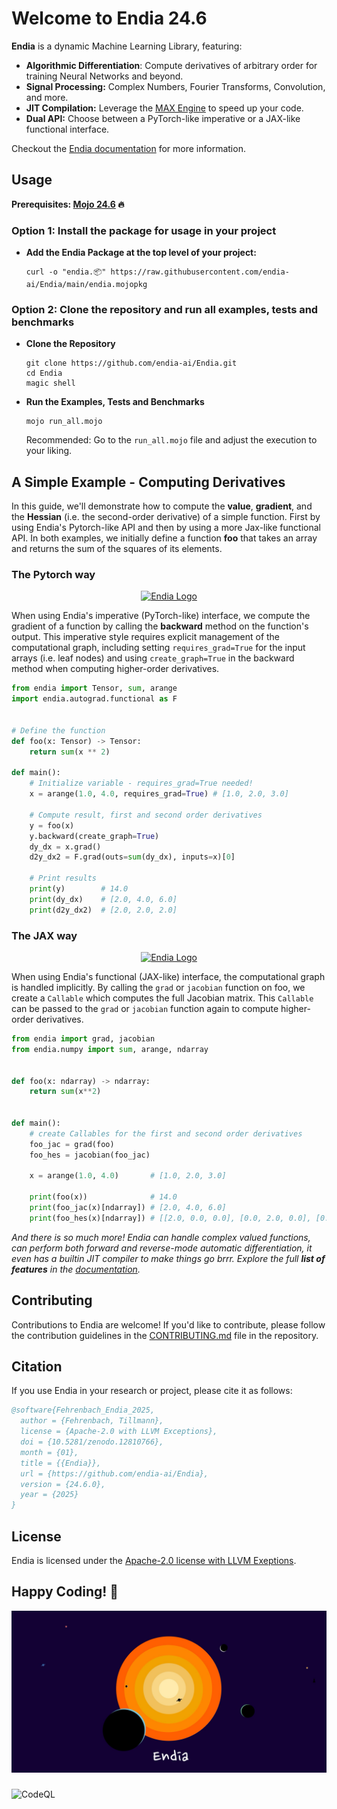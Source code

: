 # Welcome to Endia 24.6

**Endia** is a dynamic Machine Learning Library, featuring:

- **Algorithmic Differentiation**: Compute derivatives of arbitrary order for training Neural Networks and beyond.
- **Signal Processing:** Complex Numbers, Fourier Transforms, Convolution, and more.
- **JIT Compilation:** Leverage the [MAX Engine](https://www.modular.com/) to speed up your code.
- **Dual API:** Choose between a PyTorch-like imperative or a JAX-like functional interface.

<!-- <div align="center">
  
  [Website] | [Docs] | [Getting Started]

  [Website]: https://endia.vercel.app/
  [Docs]: https://endia.vercel.app/docs/array
  [Getting Started]: https://endia.vercel.app/docs/get_started

</div> -->

Checkout the [Endia documentation](https://endia.vercel.app/docs/array) for more information.

## Usage

**Prerequisites: [Mojo 24.6](https://docs.modular.com/mojo/manual/get-started) 🔥**

### Option 1: Install the package for usage in your project
- **Add the Endia Package at the top level of your project:**

    ```shell
    curl -o "endia.📦" https://raw.githubusercontent.com/endia-ai/Endia/main/endia.mojopkg
    ```

    <!-- > *But what about **all the other internal dependencies**? - Good news, **there are none**. The core of Endia is built [purely on top of Mojo and MAX](#why-another-ml-framework)!* -->



### Option 2: Clone the repository and run all examples, tests and benchmarks

- **Clone the Repository**

    ```shell
    git clone https://github.com/endia-ai/Endia.git
    cd Endia
    magic shell
    ```

- **Run the Examples, Tests and Benchmarks**

    ```shell
    mojo run_all.mojo
    ````

    Recommended: Go to the `run_all.mojo` file and adjust the execution to your liking.

####

## A Simple Example - Computing Derivatives

In this guide, we'll demonstrate how to compute the **value**, **gradient**, and the **Hessian** (i.e. the second-order derivative) of a simple function. First by using Endia's Pytorch-like API and then by using a more Jax-like functional API. In both examples, we initially define a function **foo** that takes an array and returns the sum of the squares of its elements.

### The **Pytorch** way

<!-- markdownlint-disable MD033 -->
<p align="center">
  <a href="https://pytorch.org/docs/stable/index.html">
    <img src="assets/pytorch_logo.png" alt="Endia Logo" width="40">
  </a>
</p>

When using Endia's imperative (PyTorch-like) interface, we compute the gradient of a function by calling the **backward** method on the function's output. This imperative style requires explicit management of the computational graph, including setting `requires_grad=True` for the input arrays (i.e. leaf nodes) and using `create_graph=True` in the backward method when computing higher-order derivatives.

```python
from endia import Tensor, sum, arange
import endia.autograd.functional as F


# Define the function
def foo(x: Tensor) -> Tensor:
    return sum(x ** 2)

def main():
    # Initialize variable - requires_grad=True needed!
    x = arange(1.0, 4.0, requires_grad=True) # [1.0, 2.0, 3.0]

    # Compute result, first and second order derivatives
    y = foo(x)
    y.backward(create_graph=True)            
    dy_dx = x.grad()
    d2y_dx2 = F.grad(outs=sum(dy_dx), inputs=x)[0]

    # Print results
    print(y)        # 14.0
    print(dy_dx)    # [2.0, 4.0, 6.0]
    print(d2y_dx2)  # [2.0, 2.0, 2.0]
```

### The **JAX** way

<!-- markdownlint-disable MD033 -->
<p align="center">
  <a href="https://jax.readthedocs.io/en/latest/quickstart.html">
    <img src="assets/jax_logo.png" alt="Endia Logo" width="65">
  </a>
</p>

When using Endia's functional (JAX-like) interface, the computational graph is handled implicitly. By calling the `grad` or `jacobian` function on foo, we create a `Callable` which computes the full Jacobian matrix. This `Callable` can be passed to the `grad` or `jacobian` function again to compute higher-order derivatives.

```python
from endia import grad, jacobian
from endia.numpy import sum, arange, ndarray


def foo(x: ndarray) -> ndarray:
    return sum(x**2)


def main():
    # create Callables for the first and second order derivatives
    foo_jac = grad(foo)
    foo_hes = jacobian(foo_jac)

    x = arange(1.0, 4.0)       # [1.0, 2.0, 3.0]

    print(foo(x))              # 14.0
    print(foo_jac(x)[ndarray]) # [2.0, 4.0, 6.0]
    print(foo_hes(x)[ndarray]) # [[2.0, 0.0, 0.0], [0.0, 2.0, 0.0], [0.0, 0.0, 2.0]]
```

*And there is so much more! Endia can handle complex valued functions, can perform both forward and reverse-mode automatic differentiation, it even has a builtin JIT compiler to make things go brrr. Explore the full **list of features** in the [documentation](https://endia.org).*
<!-- 
## Why another ML framework?

*"Nothing in life is to be feared, it is only to be understood. Now is the time to understand more, so that we may fear less."* - Marie Curie

Guided by this core belief, we embarked on a challenging journey to build something from first principles — a framework that is both powerful 🚀 and transparent 📐. Endia is crafted to be more than just a tool; it's a window into the algorithms you work with, stripping away layers of abstraction to reveal the underlying logic 🧠. In contrast to other popular Scientific Computing libraries which are built on piles of decades-old legacy Fortran and C++ code (like NumPy, for example), Endia is built on top of a uniquely minimalistic stack: -->

<!-- <div align="center" style="max-width: 600px; margin: auto;">
  <img src="./assets/endia_stack_concept.png" alt="Endia Stack concept Image" style="max-width: 100%;" />
</div> -->

## Contributing

Contributions to Endia are welcome! If you'd like to contribute, please follow the contribution guidelines in the [CONTRIBUTING.md](https://github.com/endia-ai/Endia/blob/main/CONTRIBUTING.md) file in the repository.

## Citation

If you use Endia in your research or project, please cite it as follows:

```bibtex
@software{Fehrenbach_Endia_2025,
  author = {Fehrenbach, Tillmann},
  license = {Apache-2.0 with LLVM Exceptions},
  doi = {10.5281/zenodo.12810766},
  month = {01},
  title = {{Endia}},
  url = {https://github.com/endia-ai/Endia},
  version = {24.6.0},
  year = {2025}
}
```

## License

Endia is licensed under the [Apache-2.0 license with LLVM Exeptions](https://github.com/endia-ai/Endia/blob/main/LICENSE).

## Happy Coding! 🚀

<div align="center" style="max-width: 1000px; margin: auto;">
  <img src="./assets/title_image.png" alt="Endia Title Image" style="max-width: 100%;" />
</div>

### 

![CodeQL](https://github.com/endia-ai/Endia/workflows/CodeQL/badge.svg)